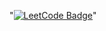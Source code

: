 "[![LeetCode Badge](https://img.shields.io/badge/LeetCode-FFA116?style=for-the-badge&logo=LeetCode&logoColor=white)](https://leetcode.com/your-leetcode-username/)" 
